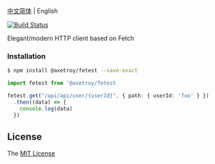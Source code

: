 [中文简体](README.md) | English

[![Build Status](https://github.com/axetroy/swagger2ts/workflows/test/badge.svg)](https://github.com/axetroy/swagger2ts/actions)

Elegant/modern HTTP client based on Fetch

### Installation

```bash
$ npm install @axetroy/fetest --save-exact
```

```typescript
import fetest from '@axetroy/fetest

fetest.get("/api/api/user/{userId}", { path: { userId: 'foo' } })
  .then((data) => {
    console.log(data)
  })
```

## License

The [MIT License](LICENSE)
